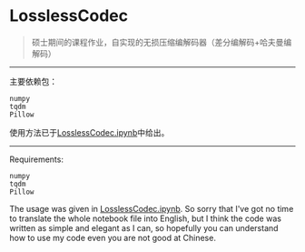 # LosslessCodec
> 硕士期间的课程作业，自实现的无损压缩编解码器（差分编解码+哈夫曼编解码）  

---
主要依赖包：  
```
numpy
tqdm
Pillow
```
使用方法已于[LosslessCodec.ipynb](https://github.com/TongChiYip/LosslessCodec/LosslessCodec.ipynb)中给出。

---
Requirements:
```
numpy
tqdm
Pillow
```
The usage was given in [LosslessCodec.ipynb](https://github.com/TongChiYip/LosslessCodec/LosslessCodec.ipynb). So sorry that I've got no time to translate the whole notebook file into English, but I think the code was written as simple and elegant as I can, so hopefully you can understand how to use my code even you are not good at Chinese.
